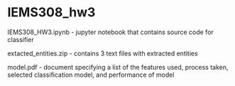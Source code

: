# IEMS308_hw3

IEMS308_HW3.ipynb - jupyter notebook that contains source code for classifier

extacted_entities.zip - contains 3 text files with extracted entities

model.pdf - document specifying a list of the features used, process taken, selected classification model, and performance of model
